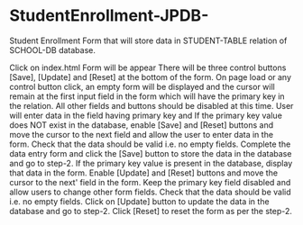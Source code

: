 # StudentEnrollment-JPDB-
Student Enrollment Form that will store data in STUDENT-TABLE relation of SCHOOL-DB database.

Click on index.html
Form will be appear
There will be three control buttons [Save], [Update] and [Reset] at the bottom of the form. On page load or any control button click, an empty form will be displayed and the cursor will remain at the first input field in the form which will have the primary key in the relation. All other fields and buttons should be disabled at this time.
User will enter data in the field having primary key and
If the primary key value does NOT exist in the database, enable [Save] and [Reset] buttons and move the cursor to the next field and allow the user to enter data in the form.
Check that the data should be valid i.e. no empty fields.
Complete the data entry form and click the [Save] button to store the data in the database and go to step-2.
If the primary key value is present in the database, display that data in the form. Enable [Update] and [Reset] buttons and move the cursor to the next' field in the form. Keep the primary key field disabled and allow users to change other form fields.
Check that the data should be valid i.e. no empty fields.
Click on [Update] button to update the data in the database and go to step-2.
Click [Reset] to reset the form as per the step-2.
